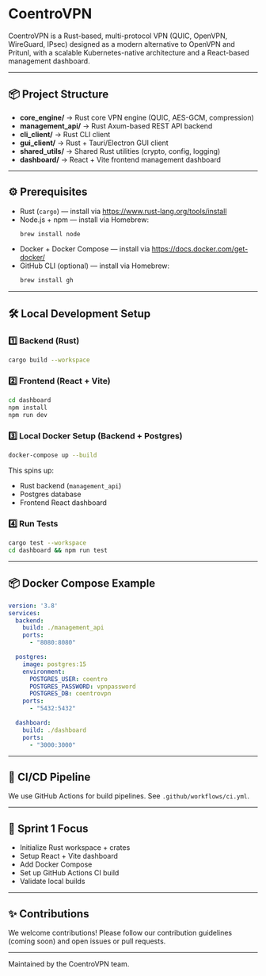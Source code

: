 # CoentroVPN
CoentroVPN is a Rust-based, multi-protocol VPN (QUIC, OpenVPN, WireGuard, IPsec) designed as a modern alternative to OpenVPN and Pritunl, with a scalable Kubernetes-native architecture and a React-based management dashboard.

---

## 📦 Project Structure

- **core_engine/** → Rust core VPN engine (QUIC, AES-GCM, compression)  
- **management_api/** → Rust Axum-based REST API backend  
- **cli_client/** → Rust CLI client  
- **gui_client/** → Rust + Tauri/Electron GUI client  
- **shared_utils/** → Shared Rust utilities (crypto, config, logging)  
- **dashboard/** → React + Vite frontend management dashboard  

---

## ⚙ Prerequisites

- Rust (`cargo`) — install via https://www.rust-lang.org/tools/install  
- Node.js + npm — install via Homebrew:
  ```bash
  brew install node
  ```
- Docker + Docker Compose — install via https://docs.docker.com/get-docker/  
- GitHub CLI (optional) — install via Homebrew:
  ```bash
  brew install gh
  ```

---

## 🛠 Local Development Setup

### 1️⃣ Backend (Rust)
```bash
cargo build --workspace
```

### 2️⃣ Frontend (React + Vite)
```bash
cd dashboard
npm install
npm run dev
```

### 3️⃣ Local Docker Setup (Backend + Postgres)
```bash
docker-compose up --build
```

This spins up:
- Rust backend (`management_api`)
- Postgres database
- Frontend React dashboard

### 4️⃣ Run Tests
```bash
cargo test --workspace
cd dashboard && npm run test
```

---

## 📦 Docker Compose Example

```yaml
version: '3.8'
services:
  backend:
    build: ./management_api
    ports:
      - "8080:8080"

  postgres:
    image: postgres:15
    environment:
      POSTGRES_USER: coentro
      POSTGRES_PASSWORD: vpnpassword
      POSTGRES_DB: coentrovpn
    ports:
      - "5432:5432"

  dashboard:
    build: ./dashboard
    ports:
      - "3000:3000"
```

---

## 🚀 CI/CD Pipeline

We use GitHub Actions for build pipelines. See `.github/workflows/ci.yml`.

---

## 📅 Sprint 1 Focus

- Initialize Rust workspace + crates  
- Setup React + Vite dashboard  
- Add Docker Compose  
- Set up GitHub Actions CI build  
- Validate local builds  

---

## ✨ Contributions

We welcome contributions! Please follow our contribution guidelines (coming soon) and open issues or pull requests.

---

Maintained by the CoentroVPN team.